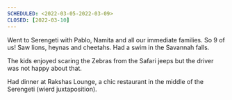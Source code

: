 ```yaml
---
SCHEDULED: <2022-03-05-2022-03-09>
CLOSED: [2022-03-10]
---
```

Went to Serengeti with Pablo, Namita and all our immediate families. So 9 of us!
Saw lions, heynas and cheetahs. Had a swim in the Savannah falls.

The kids enjoyed scaring the Zebras from the Safari jeeps but the driver was not happy about that.

Had dinner at Rakshas Lounge, a chic restaurant in the middle of the Serengeti (wierd juxtaposition).
